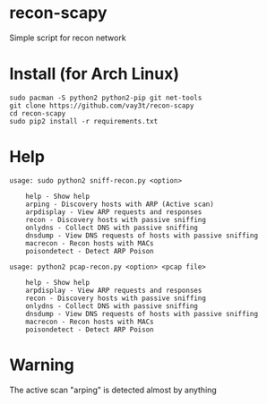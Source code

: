 # recon-scapy
Simple script for recon network

# Install (for Arch Linux)
```
sudo pacman -S python2 python2-pip git net-tools
git clone https://github.com/vay3t/recon-scapy
cd recon-scapy
sudo pip2 install -r requirements.txt
```

# Help
```
usage: sudo python2 sniff-recon.py <option>

	help - Show help
	arping - Discovery hosts with ARP (Active scan)
	arpdisplay - View ARP requests and responses
	recon - Discovery hosts with passive sniffing
	onlydns - Collect DNS with passive sniffing
	dnsdump - View DNS requests of hosts with passive sniffing
	macrecon - Recon hosts with MACs
	poisondetect - Detect ARP Poison
```

```
usage: python2 pcap-recon.py <option> <pcap file>

 	help - Show help
	arpdisplay - View ARP requests and responses
	recon - Discovery hosts with passive sniffing
	onlydns - Collect DNS with passive sniffing
	dnsdump - View DNS requests of hosts with passive sniffing
	macrecon - Recon hosts with MACs
	poisondetect - Detect ARP Poison
```

# Warning
The active scan "arping" is detected almost by anything
